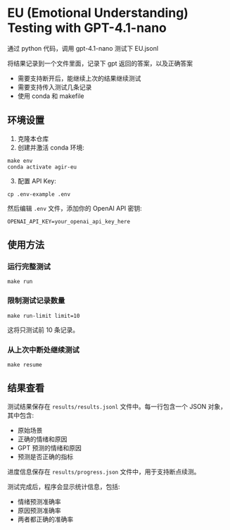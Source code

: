 # EU (Emotional Understanding) Testing with GPT-4.1-nano

通过 python 代码，调用 gpt-4.1-nano 测试下 EU.jsonl

将结果记录到一个文件里面，记录下 gpt 返回的答案，以及正确答案

- 需要支持断开后，能继续上次的结果继续测试
- 需要支持传入测试几条记录
- 使用 conda 和 makefile

## 环境设置

1. 克隆本仓库
2. 创建并激活 conda 环境:

```
make env
conda activate agir-eu
```

3. 配置 API Key:

```
cp .env-example .env
```

然后编辑 `.env` 文件，添加你的 OpenAI API 密钥:

```
OPENAI_API_KEY=your_openai_api_key_here
```

## 使用方法

### 运行完整测试

```
make run
```

### 限制测试记录数量

```
make run-limit limit=10
```

这将只测试前 10 条记录。

### 从上次中断处继续测试

```
make resume
```

## 结果查看

测试结果保存在 `results/results.jsonl` 文件中。每一行包含一个 JSON 对象，其中包含:

- 原始场景
- 正确的情绪和原因
- GPT 预测的情绪和原因
- 预测是否正确的指标

进度信息保存在 `results/progress.json` 文件中，用于支持断点续测。

测试完成后，程序会显示统计信息，包括:
- 情绪预测准确率
- 原因预测准确率
- 两者都正确的准确率